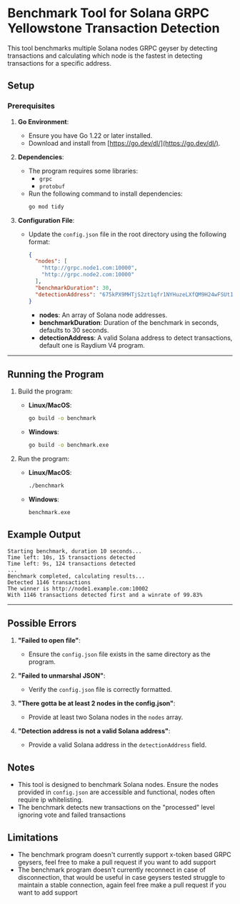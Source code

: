 # Benchmark Tool for Solana GRPC Yellowstone Transaction Detection

This tool benchmarks multiple Solana nodes GRPC geyser by detecting transactions and calculating which node is the fastest in detecting transactions for a specific address.

## Setup

### Prerequisites
1. **Go Environment**:
   - Ensure you have Go 1.22 or later installed.
   - Download and install from [https://go.dev/dl/](https://go.dev/dl/).

2. **Dependencies**:
   - The program requires some libraries:
     - `grpc`
     - `protobuf`
   - Run the following command to install dependencies:
     ```bash
     go mod tidy
     ```

3. **Configuration File**:
   - Update the `config.json` file in the root directory using the following format:
     ```json
     {
       "nodes": [
         "http://grpc.node1.com:10000",
         "http://grpc.node2.com:10000"
       ],
       "benchmarkDuration": 30,
       "detectionAddress": "675kPX9MHTjS2zt1qfr1NYHuzeLXfQM9H24wFSUt1Mp8"
     }
     ```
     - **nodes**: An array of Solana node addresses.
     - **benchmarkDuration**: Duration of the benchmark in seconds, defaults to 30 seconds.
     - **detectionAddress**: A valid Solana address to detect transactions, default one is Raydium V4 program.

---

## Running the Program

1. Build the program:
   - **Linux/MacOS**:
     ```bash
     go build -o benchmark
     ```
   - **Windows**:
     ```bash
     go build -o benchmark.exe
     ```

2. Run the program:
   - **Linux/MacOS**:
     ```bash
     ./benchmark
     ```
   - **Windows**:
     ```cmd
     benchmark.exe
     ```

## Example Output

```plaintext
Starting benchmark, duration 10 seconds...
Time left: 10s, 15 transactions detected
Time left: 9s, 124 transactions detected
...
Benchmark completed, calculating results...
Detected 1146 transactions
The winner is http://node1.example.com:10002
With 1146 transactions detected first and a winrate of 99.83%
```

---

## Possible Errors

1. **"Failed to open file"**:
   - Ensure the `config.json` file exists in the same directory as the program.

2. **"Failed to unmarshal JSON"**:
   - Verify the `config.json` file is correctly formatted.

3. **"There gotta be at least 2 nodes in the config.json"**:
   - Provide at least two Solana nodes in the `nodes` array.

5. **"Detection address is not a valid Solana address"**:
   - Provide a valid Solana address in the `detectionAddress` field.

## Notes
- This tool is designed to benchmark Solana nodes. Ensure the nodes provided in `config.json` are accessible and functional, nodes often require ip whitelisting.
- The benchmark detects new transactions on the "processed" level ignoring vote and failed transactions

## Limitations
- The benchmark program doesn't currently support x-token based GRPC geysers, feel free to make a pull request if you want to add support
- The benchmark program doesn't currently reconnect in case of disconnection, that would be useful in case geysers tested struggle to maintain a stable connection, again feel free make a pull request if you want to add support